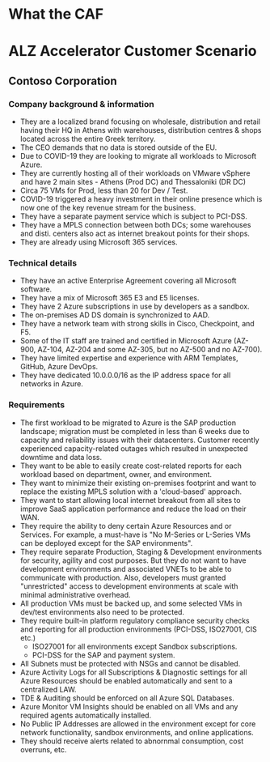 # What the CAF

# ALZ Accelerator Customer Scenario

## Contoso Corporation

### Company background & information

- They are a localized brand focusing on wholesale, distribution and retail having their HQ in Athens with warehouses, distribution centres & shops located across the entire Greek territory.
- The CEO demands that no data is stored outside of the EU.
- Due to COVID-19 they are looking to migrate all workloads to Microsoft Azure.
- They are currently hosting all of their workloads on VMware vSphere and have 2 main sites - Athens (Prod DC) and Thessaloniki (DR DC)
- Circa 75 VMs for Prod, less than 20 for Dev / Test.
- COVID-19 triggered a heavy investment in their online presence which is now one of the key revenue stream for the business.
- They have a separate payment service which is subject to PCI-DSS.
- They have a MPLS connection between both DCs; some warehouses and disti. centers also act as internet breakout points for their shops.
- They are already using Microsoft 365 services.

### Technical details

- They have an active Enterprise Agreement covering all Microsoft software.
- They have a mix of Microsoft 365 E3 and E5 licenses.
- They have 2 Azure subscriptions in use by developers as a sandbox.
- The on-premises AD DS domain is synchronized to AAD.
- They have a network team with strong skills in Cisco, Checkpoint, and F5.
- Some of the IT staff are trained and certified in Microsoft Azure (AZ-900, AZ-104, AZ-204 and some AZ-305, but no AZ-500 and no AZ-700).
- They have limited expertise and experience with ARM Templates, GitHub, Azure DevOps.
- They have dedicated 10.0.0.0/16 as the IP address space for all networks in Azure.

### Requirements

- The first workload to be migrated to Azure is the SAP production landscape; migration must be completed in less than 6 weeks due to capacity and reliability issues with their datacenters. Customer recently experienced capacity-related outages which resulted in unexpected downtime and data loss.
- They want to be able to easily create cost-related reports for each workload based on department, owner, and environment.
- They want to minimize their existing on-premises footprint and want to replace the existing MPLS solution with a 'cloud-based' approach.
- They want to start allowing local internet breakout from all sites to improve SaaS application performance and reduce the load on their WAN.
- They require the ability to deny certain Azure Resources and or Services. For example, a must-have is "No M-Series or L-Series VMs can be deployed except for the SAP environments".
- They require separate Production, Staging & Development environments for security, agility and cost purposes. But they do not want to have development environments and associated VNETs to be able to communicate with production. Also, developers must granted "unrestricted" access to development environments at scale with minimal administrative overhead.
- All production VMs must be backed up, and some selected VMs in dev/test environments also need to be protected.
- They require built-in platform regulatory compliance security checks and reporting for all production environments (PCI-DSS, ISO27001, CIS etc.)
  - ISO27001 for all environments except Sandbox subscriptions.
  - PCI-DSS for the SAP and payment system.
- All Subnets must be protected with NSGs and cannot be disabled.
- Azure Activity Logs for all Subscriptions & Diagnostic settings for all Azure Resources should be enabled automatically and sent to a centralized LAW.
- TDE & Auditing should be enforced on all Azure SQL Databases.
- Azure Monitor VM Insights should be enabled on all VMs and any required agents automatically installed.
- No Public IP Addresses are allowed in the environment except for core network functionality, sandbox environments, and online applications.
- They should receive alerts related to abnornmal consumption, cost overruns, etc.
